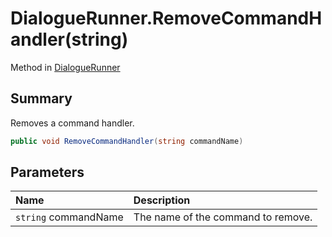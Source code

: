 # DialogueRunner.RemoveCommandHandler(string)

Method in [DialogueRunner](api/csharp/yarn.unity.dialoguerunner.md)

## Summary


Removes a command handler.


```csharp
public void RemoveCommandHandler(string commandName)
```

## Parameters

|Name|Description|
|:---|:---|
|`string` commandName|The name of the command to remove.|

